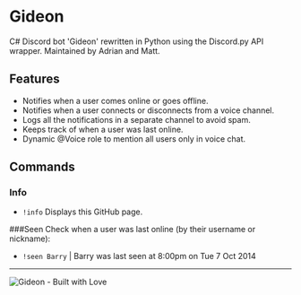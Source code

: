 # Gideon
C# Discord bot 'Gideon' rewritten in Python using the Discord.py API wrapper.
Maintained by Adrian and Matt.

## Features
- Notifies when a user comes online or goes offline.
- Notifies when a user connects or disconnects from a voice channel.
- Logs all the notifications in a separate channel to avoid spam.
- Keeps track of when a user was last online.
- Dynamic @Voice role to mention all users only in voice chat.

## Commands

### Info
- `!info` Displays this GitHub page.


###Seen
Check when a user was last online (by their username or nickname):
- `!seen Barry` | Barry was last seen at 8:00pm on Tue 7 Oct 2014


 - - - -
 ![Gideon - Built with Love](http://forthebadge.com/images/featured/featured-built-with-love.svg)
